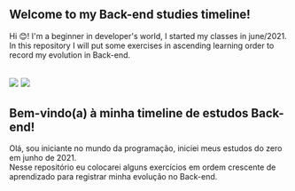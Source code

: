 ## Welcome to my Back-end studies timeline!

Hi :blush:! I'm a beginner in developer's world, I started my classes in june/2021.  
In this repository I will put some exercises in ascending learning order to record my evolution in Back-end.

<img src="https://img.shields.io/badge/Node.js-339933?style=for-the-badge&logo=nodedotjs&logoColor=white"> <img src="https://img.shields.io/badge/Microsoft%20SQL%20Sever-CC2927?style=for-the-badge&logo=microsoft%20sql%20server&logoColor=white">
---

## Bem-vindo(a) à minha timeline de estudos Back-end!

Olá, sou iniciante no mundo da programação, iniciei meus estudos do zero em junho de 2021.   
Nesse repositório eu colocarei alguns exercícios em ordem crescente de aprendizado para registrar minha evolução no Back-end.
